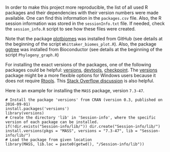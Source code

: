In order to make this project more reproducible, the list of all used R packages and their dependencies with their version numbers were made available. 
One can find this information in the `packages.csv` file. 
Also, the R session information was stored in the `sessionInfo.txt` file. If needed, check the `session_info.R` script to see how these files were created.

Note that the package [plotbiomes][1] was installed from GitHub (see details at the beginning of the script `Whittaker_biomes_plot.R`).
Also, the package [ggtree][2] was installed from Bioconductor (see details at the beginning of the script `Phylogeny_graph.R`)

For installing the exact versions of the packages, one of the following packages could be helpful: [versions][3], [devtools][4], [checkpoint][5].
The [versions][3] package might be a more flexible options for Windows users because it does not require [Rtools][6]. This [Stack Overflow discussion][7] is also helpful.

Here is an example for installing the `MASS` package, version `7.3-47`.
```{r}
# Install the package 'versions' from CRAN (version 0.3, published on 2016-09-01)
install.packages('versions')
library(versions)
# Create the directory 'lib' in 'Session-info', where the specific version of each package can be installed.
if(!dir.exists("Session-info/lib/")) dir.create("Session-info/lib/")
install.versions(pkgs = "MASS", versions = "7.3-47", lib = "Session-info/lib/")
# Load the package from given location
library(MASS, lib.loc = paste0(getwd(), "/Session-info/lib"))
```

[1]: https://github.com/valentinitnelav/plotbiomes
[2]: https://bioconductor.org/packages/release/bioc/html/ggtree.html
[3]: https://cran.r-project.org/web/packages/versions/index.html
[4]: https://cran.r-project.org/web/packages/devtools/index.html
[5]: https://cran.r-project.org/web/packages/checkpoint/
[6]: https://cran.r-project.org/bin/windows/Rtools/
[7]: https://stackoverflow.com/q/17082341/5193830
